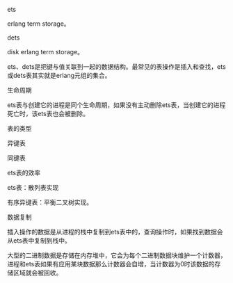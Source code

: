 ets

erlang term storage。

dets

disk erlang term storage。

ets、dets是把键与值关联到一起的数据结构。最常见的表操作是插入和查找，ets或dets表其实就是erlang元组的集合。



生命周期

ets表与创建它的进程是同个生命周期，如果没有主动删除ets表，当创建它的进程死亡时，该ets表也会被删除。



表的类型

异键表

同键表





ets表的效率

ets表：散列表实现

有序异键表：平衡二叉树实现。





数据复制

插入操作的数据是从进程的栈中复制到ets表中的，查询操作时，如果找到数据会从ets表中复制到栈中。

大型的二进制数据是存储在内存堆中，它会为每个二进制数据块维护一个计数器，进程和ets表如果有应用某块数据那么计数器会自增，当计数器为0时该数据的存储区域就会被回收。




